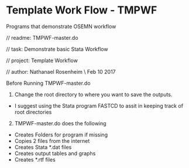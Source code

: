 # Template Work Flow - TMPWF
Programs that demonstrate OSEMN workflow

// readme:     TMPWF-master.do

// task:       Demonstrate basic Stata Workflow

// project:    Template Workflow

// author:     Nathanael Rosenheim \ Feb 10 2017

Before Running TMPWF-master.do

1. Change the root directory to where you want to save the outputs.
- I suggest using the Stata program FASTCD to assit in keeping track of root directories
2. TMPWF-master.do does the following
- Creates Folders for program if missing
- Copies 2 files from the internet
- Creates Stata *.dat files
- Creates output tables and graphs
- Creates *.rtf files
